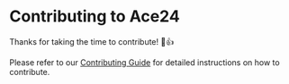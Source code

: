 # Contributing to Ace24

Thanks for taking the time to contribute! :tada::+1:

Please refer to our [Contributing Guide](https://www.chatwoot.com/docs/contributing-guide) for detailed instructions on how to contribute.
